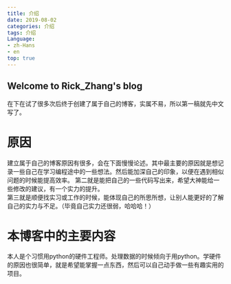 ```yaml
---
title: 介绍
date: 2019-08-02 
categories: 介绍
tags: 介绍
Language: 
- zh-Hans
- en
top: true
---
```

## Welcome to Rick\_Zhang's blog
在下在试了很多次后终于创建了属于自己的博客，实属不易，所以第一稿就先中文写了。
# 原因
建立属于自己的博客原因有很多，会在下面慢慢论述。其中最主要的原因就是想记录一些自己在学习编程途中的一些想法。然后能加深自己的印象，以便在遇到相似问题的时候能提高效率。
第二就是能把自己的一些代码写出来，希望大神能给一些修改的建议，有一个实力的提升。  
第三就是顺便找实习或工作的时候，能体现自己的所思所想，让别人能更好的了解自己的实力与不足。（毕竟自己实力还很弱，哈哈哈！）

# 本博客中的主要内容
本人是个习惯用python的硬件工程师。处理数据的时候倾向于用python。学硬件的原因也很简单，就是希望能掌握一点东西，然后可以自己动手做一些有趣实用的项目。